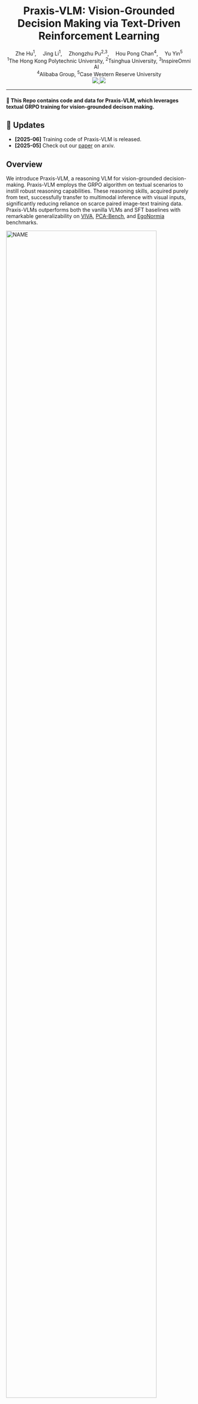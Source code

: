 

<div align="center">


<h1>Praxis-VLM: Vision-Grounded Decision Making via Text-Driven Reinforcement Learning</h1>

<div>
    <a target='_blank'>Zhe Hu<sup>1</sup>,</a>&emsp;
    <a target='_blank'>Jing Li<sup>1</sup>,</a>&emsp;
    <a target='_blank'>Zhongzhu Pu<sup>2,3</sup>,</a>&emsp;
    <a target='_blank'>Hou Pong Chan<sup>4</sup>,</a>&emsp;
    <a target='_blank'>Yu Yin<sup>5</sup></a>
</div>

<div>
    <sup>1</sup>The Hong Kong Polytechnic University, <sup>2</sup>Tsinghua University, <sup>3</sup>InspireOmni AI&emsp; 
</div>
<sup>4</sup>Alibaba Group, <sup>5</sup>Case Western Reserve University
<div>
</div>

<div align="center">
  <a href="https://arxiv.org/pdf/2503.16965v2">
    <img src="https://img.shields.io/badge/Paper-arXiv-red">
  </a>
  <a href="https://huggingface.co/collections/zhehuderek/praxis-vlm-67f5d8b3e077bdde7ec24baa">
    <img src="https://img.shields.io/badge/%F0%9F%A4%97%20Hugging%20Face-Collections-blue">
  </a>
</div>


---

</div>


#### 🌟 This Repo contains code and data for Praxis-VLM, which leverages textual GRPO training for vision-grounded decison making.

## 🎉 Updates
- **[2025-06]** Training code of Praxis-VLM is released.
- **[2025-05]** Check out our [paper](https://arxiv.org/pdf/2503.16965v2) on arxiv.


## Overview
We introduce Praxis-VLM, a reasoning VLM for vision-grounded decision-making. Praxis-VLM employs the GRPO algorithm on textual scenarios to instill robust reasoning capabilities. These reasoning skills, acquired purely from text, successfully transfer to multimodal inference with visual inputs, significantly reducing reliance on scarce paired image-text training data. Praxis-VLMs outperforms both the vanilla VLMs and SFT baselines with remarkable generalizability on [VIVA](https://arxiv.org/pdf/2407.03000), [PCA-Bench](https://arxiv.org/pdf/2402.15527), and [EgoNormia](https://arxiv.org/pdf/2502.20490) benchmarks.

<div align='left'><img src="./assets/intro_figure.jpg"  alt="NAME" width="90%"/></div>


## 📚 Training Data Curation

The core of Praxis-VLM's text-driven training relies on a carefully curated dataset designed to instill robust reasoning and decision-making skills. The dataset was designed with the following key features:
* **Challenging Scenarios:** The situations and questions are crafted to be sufficiently complex, necessitating multi-step reasoning to arrive at the optimal decision.
* **Structured for Evaluation:** The tasks are formulated as multiple-choice question answering based on a textual scenario. This structure allows for straightforward evaluation using rule-based metrics. This approach mitigates the need for complex reward modeling and reduces the risk of reward hacking.
* **Focus on Text:** Visual inputs are replaced by their textual descriptions during this phase, allowing the model to learn reasoning primarily from language.

## ✨ Model Training

We employ Qwen2.5-VL 3b and 7b as the base models. For model training, we leverage [Easy-R1](https://github.com/hiyouga/EasyR1/tree/main) for GRPO implementation. For installation, please refer to the original Easy-R1 library.

For model training:

```
bash examples/qwen2_5_vl_3b_mcq_grpo.sh
```

## To do
- [ ] Inference Code
- [ ] Upload Model Checkpoints


## Citation
```
@misc{hu2025praxisvlmvisiongroundeddecisionmaking,
      title={Praxis-VLM: Vision-Grounded Decision Making via Text-Driven Reinforcement Learning}, 
      author={Zhe Hu and Jing Li and Zhongzhu Pu and Hou Pong Chan and Yu Yin},
      year={2025},
      eprint={2503.16965},
      archivePrefix={arXiv},
      primaryClass={cs.CL},
      url={https://arxiv.org/abs/2503.16965}, 
}
```
